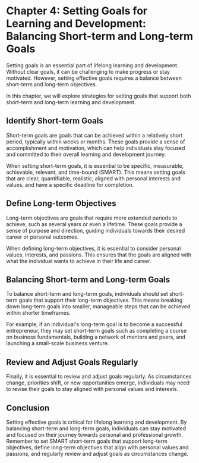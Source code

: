 Chapter 4: Setting Goals for Learning and Development: Balancing Short-term and Long-term Goals
===============================================================================================

Setting goals is an essential part of lifelong learning and development. Without clear goals, it can be challenging to make progress or stay motivated. However, setting effective goals requires a balance between short-term and long-term objectives.

In this chapter, we will explore strategies for setting goals that support both short-term and long-term learning and development.

Identify Short-term Goals
-------------------------

Short-term goals are goals that can be achieved within a relatively short period, typically within weeks or months. These goals provide a sense of accomplishment and motivation, which can help individuals stay focused and committed to their overall learning and development journey.

When setting short-term goals, it is essential to be specific, measurable, achievable, relevant, and time-bound (SMART). This means setting goals that are clear, quantifiable, realistic, aligned with personal interests and values, and have a specific deadline for completion.

Define Long-term Objectives
---------------------------

Long-term objectives are goals that require more extended periods to achieve, such as several years or even a lifetime. These goals provide a sense of purpose and direction, guiding individuals towards their desired career or personal outcomes.

When defining long-term objectives, it is essential to consider personal values, interests, and passions. This ensures that the goals are aligned with what the individual wants to achieve in their life and career.

Balancing Short-term and Long-term Goals
----------------------------------------

To balance short-term and long-term goals, individuals should set short-term goals that support their long-term objectives. This means breaking down long-term goals into smaller, manageable steps that can be achieved within shorter timeframes.

For example, if an individual's long-term goal is to become a successful entrepreneur, they may set short-term goals such as completing a course on business fundamentals, building a network of mentors and peers, and launching a small-scale business venture.

Review and Adjust Goals Regularly
---------------------------------

Finally, it is essential to review and adjust goals regularly. As circumstances change, priorities shift, or new opportunities emerge, individuals may need to revise their goals to stay aligned with personal values and interests.

Conclusion
----------

Setting effective goals is critical for lifelong learning and development. By balancing short-term and long-term goals, individuals can stay motivated and focused on their journey towards personal and professional growth. Remember to set SMART short-term goals that support long-term objectives, define long-term objectives that align with personal values and passions, and regularly review and adjust goals as circumstances change.
